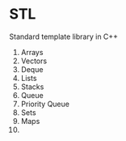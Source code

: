 # STL
Standard template library in C++
<ol>
<li>Arrays</li>
<li>Vectors</li>
<li>Deque</li>
<li>Lists</li>
<li>Stacks</li>
<li>Queue</li>
<li>Priority Queue</li>
<li>Sets</li>
<li>Maps</li>
<li></li>

</ol>
